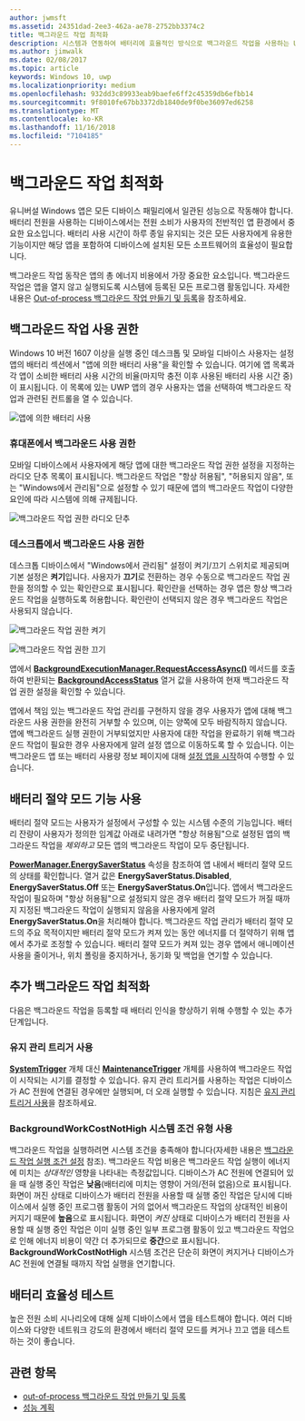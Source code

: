 ```yaml
---
author: jwmsft
ms.assetid: 24351dad-2ee3-462a-ae78-2752bb3374c2
title: 백그라운드 작업 최적화
description: 시스템과 연동하여 배터리에 효율적인 방식으로 백그라운드 작업을 사용하는 UWP 앱을 만듭니다.
ms.author: jimwalk
ms.date: 02/08/2017
ms.topic: article
keywords: Windows 10, uwp
ms.localizationpriority: medium
ms.openlocfilehash: 932dd3c89933eab9baefe6ff2c45359db6efbb14
ms.sourcegitcommit: 9f8010fe67bb3372db1840de9f0be36097ed6258
ms.translationtype: MT
ms.contentlocale: ko-KR
ms.lasthandoff: 11/16/2018
ms.locfileid: "7104185"
---
```

# <a name="optimize-background-activity"></a>백그라운드 작업 최적화

유니버설 Windows 앱은 모든 디바이스 패밀리에서 일관된 성능으로 작동해야 합니다. 배터리 전원을 사용하는 디바이스에서는 전원 소비가 사용자의 전반적인 앱 환경에서 중요한 요소입니다. 배터리 사용 시간이 하루 종일 유지되는 것은 모든 사용자에게 유용한 기능이지만 해당 앱을 포함하여 디바이스에 설치된 모든 소프트웨어의 효율성이 필요합니다. 

백그라운드 작업 동작은 앱의 총 에너지 비용에서 가장 중요한 요소입니다. 백그라운드 작업은 앱을 열지 않고 실행되도록 시스템에 등록된 모든 프로그램 활동입니다. 자세한 내용은 [Out-of-process 백그라운드 작업 만들기 및 등록](https://msdn.microsoft.com/windows/uwp/launch-resume/create-and-register-a-background-task)을 참조하세요.

## <a name="background-activity-permissions"></a>백그라운드 작업 사용 권한

Windows 10 버전 1607 이상을 실행 중인 데스크톱 및 모바일 디바이스 사용자는 설정 앱의 배터리 섹션에서 "앱에 의한 배터리 사용"을 확인할 수 있습니다. 여기에 앱 목록과 각 앱이 소비한 배터리 사용 시간의 비율(마지막 충전 이후 사용된 배터리 사용 시간 중)이 표시됩니다. 이 목록에 있는 UWP 앱의 경우 사용자는 앱을 선택하여 백그라운드 작업과 관련된 컨트롤을 열 수 있습니다.

![앱에 의한 배터리 사용](images/battery-usage-by-app.png)

### <a name="background-permissions-on-mobile"></a>휴대폰에서 백그라운드 사용 권한

모바일 디바이스에서 사용자에게 해당 앱에 대한 백그라운드 작업 권한 설정을 지정하는 라디오 단추 목록이 표시됩니다. 백그라운드 작업은 "항상 허용됨", "허용되지 않음", 또는 "Windows에서 관리됨"으로 설정할 수 있기 때문에 앱의 백그라운드 작업이 다양한 요인에 따라 시스템에 의해 규제됩니다. 

![백그라운드 작업 권한 라디오 단추](images/background-task-permissions.png)

### <a name="background-permissions-on-desktop"></a>데스크톱에서 백그라운드 사용 권한

데스크톱 디바이스에서 "Windows에서 관리됨" 설정이 켜기/끄기 스위치로 제공되며 기본 설정은 **켜기**입니다. 사용자가 **끄기**로 전환하는 경우 수동으로 백그라운드 작업 권한을 정의할 수 있는 확인란으로 표시됩니다. 확인란을 선택하는 경우 앱은 항상 백그라운드 작업을 실행하도록 허용합니다. 확인란이 선택되지 않은 경우 백그라운드 작업은 사용되지 않습니다.

![백그라운드 작업 권한 켜기](images/background-task-permissions-on.png)

![백그라운드 작업 권한 끄기](images/background-task-permissions-off.png)

앱에서 [**BackgroundExecutionManager.RequestAccessAsync()**](https://msdn.microsoft.com/library/windows/apps/windows.applicationmodel.background.backgroundexecutionmanager.requestaccessasync.aspx) 메서드를 호출하여 반환되는 [**BackgroundAccessStatus**](https://docs.microsoft.com/en-us/uwp/api/windows.applicationmodel.background.backgroundaccessstatus) 열거 값을 사용하여 현재 백그라운드 작업 권한 설정을 확인할 수 있습니다.

앱에서 책임 있는 백그라운드 작업 관리를 구현하지 않을 경우 사용자가 앱에 대해 백그라운드 사용 권한을 완전히 거부할 수 있으며, 이는 양쪽에 모두 바람직하지 않습니다. 앱에 백그라운드 실행 권한이 거부되었지만 사용자에 대한 작업을 완료하기 위해 백그라운드 작업이 필요한 경우 사용자에게 알려 설정 앱으로 이동하도록 할 수 있습니다. 이는 백그라운드 앱 또는 배터리 사용량 정보 페이지에 대해 [설정 앱을 시작](https://docs.microsoft.com/en-us/windows/uwp/launch-resume/launch-settings-app)하여 수행할 수 있습니다.

## <a name="work-with-the-battery-saver-feature"></a>배터리 절약 모드 기능 사용
배터리 절약 모드는 사용자가 설정에서 구성할 수 있는 시스템 수준의 기능입니다. 배터리 잔량이 사용자가 정의한 임계값 아래로 내려가면 "항상 허용됨"으로 설정된 앱의 백그라운드 작업을 *제외하고* 모든 앱의 백그라운드 작업이 모두 중단됩니다.

[**PowerManager.EnergySaverStatus**](https://docs.microsoft.com/en-us/uwp/api/windows.system.power.energysaverstatus) 속성을 참조하여 앱 내에서 배터리 절약 모드의 상태를 확인합니다. 열거 값은 **EnergySaverStatus.Disabled**, **EnergySaverStatus.Off** 또는 **EnergySaverStatus.On**입니다. 앱에서 백그라운드 작업이 필요하며 "항상 허용됨"으로 설정되지 않은 경우 배터리 절약 모드가 꺼질 때까지 지정된 백그라운드 작업이 실행되지 않음을 사용자에게 알려 **EnergySaverStatus.On**을 처리해야 합니다. 백그라운드 작업 관리가 배터리 절약 모드의 주요 목적이지만 배터리 절약 모드가 켜져 있는 동안 에너지를 더 절약하기 위해 앱에서 추가로 조정할 수 있습니다.  배터리 절약 모드가 켜져 있는 경우 앱에서 애니메이션 사용을 줄이거나, 위치 폴링을 중지하거나, 동기화 및 백업을 연기할 수 있습니다. 

## <a name="further-optimize-background-tasks"></a>추가 백그라운드 작업 최적화
다음은 백그라운드 작업을 등록할 때 배터리 인식을 향상하기 위해 수행할 수 있는 추가 단계입니다.

### <a name="use-a-maintenance-trigger"></a>유지 관리 트리거 사용 
[**SystemTrigger**](https://msdn.microsoft.com/library/windows/apps/windows.applicationmodel.background.systemtrigger.aspx) 개체 대신 [**MaintenanceTrigger**](https://msdn.microsoft.com/library/windows/apps/windows.applicationmodel.background.maintenancetrigger.aspx) 개체를 사용하여 백그라운드 작업이 시작되는 시기를 결정할 수 있습니다. 유지 관리 트리거를 사용하는 작업은 디바이스가 AC 전원에 연결된 경우에만 실행되며, 더 오래 실행할 수 있습니다. 지침은 [유지 관리 트리거 사용](https://msdn.microsoft.com/windows/uwp/launch-resume/use-a-maintenance-trigger)을 참조하세요.

### <a name="use-the-backgroundworkcostnothigh-system-condition-type"></a>**BackgroundWorkCostNotHigh** 시스템 조건 유형 사용
백그라운드 작업을 실행하려면 시스템 조건을 충족해야 합니다(자세한 내용은 [백그라운드 작업 실행 조건 설정](https://msdn.microsoft.com/windows/uwp/launch-resume/set-conditions-for-running-a-background-task) 참조). 백그라운드 작업 비용은 백그라운드 작업 실행이 에너지에 미치는 *상대적인* 영향을 나타내는 측정값입니다. 디바이스가 AC 전원에 연결되어 있을 때 실행 중인 작업은 **낮음**(배터리에 미치는 영향이 거의/전혀 없음)으로 표시됩니다. 화면이 꺼진 상태로 디바이스가 배터리 전원을 사용할 때 실행 중인 작업은 당시에 디바이스에서 실행 중인 프로그램 활동이 거의 없어서 백그라운드 작업의 상대적인 비용이 커지기 때문에 **높음**으로 표시됩니다. 화면이 *켜진* 상태로 디바이스가 배터리 전원을 사용할 때 실행 중인 작업은 이미 실행 중인 일부 프로그램 활동이 있고 백그라운드 작업으로 인해 에너지 비용이 약간 더 추가되므로 **중간**으로 표시됩니다. **BackgroundWorkCostNotHigh** 시스템 조건은 단순히 화면이 켜지거나 디바이스가 AC 전원에 연결될 때까지 작업 실행을 연기합니다.

## <a name="test-battery-efficiency"></a>배터리 효율성 테스트

높은 전원 소비 시나리오에 대해 실제 디바이스에서 앱을 테스트해야 합니다. 여러 디바이스와 다양한 네트워크 강도의 환경에서 배터리 절약 모드를 켜거나 끄고 앱을 테스트하는 것이 좋습니다.

## <a name="related-topics"></a>관련 항목

* [out-of-process 백그라운드 작업 만들기 및 등록](https://msdn.microsoft.com/windows/uwp/launch-resume/create-and-register-a-background-task)  
* [성능 계획](https://msdn.microsoft.com/windows/uwp/debug-test-perf/planning-and-measuring-performance)  

